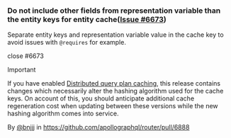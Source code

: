 ### Do not include other fields from representation variable than the entity keys for entity cache([Issue #6673](https://github.com/apollographql/router/issues/6673))

Separate entity keys and representation variable value in the cache key to avoid issues with `@requires` for example.

close #6673

> [!IMPORTANT]
>
> If you have enabled [Distributed query plan caching](https://www.apollographql.com/docs/router/configuration/distributed-caching/#distributed-query-plan-caching), this release contains changes which necessarily alter the hashing algorithm used for the cache keys.  On account of this, you should anticipate additional cache regeneration cost when updating between these versions while the new hashing algorithm comes into service.

By [@bnjjj](https://github.com/bnjjj) in https://github.com/apollographql/router/pull/6888